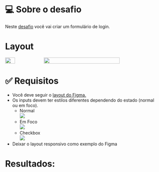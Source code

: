<h1>💻 Sobre o desafio</h1>
<p>Neste <a href="https://efficient-sloth-d85.notion.site/Desafio-Login-Form-CSS-a10caea5a183494e97eb9ce4f33536b3">desafio</a> você vai criar um formulário de login.</p>
<h1>Layout</h1>
<div style="display: flex">
<img src="https://efficient-sloth-d85.notion.site/image/https%3A%2F%2Fs3-us-west-2.amazonaws.com%2Fsecure.notion-static.com%2Fb9152861-d6a9-4eda-8a13-cc31c03eba30%2Fmobile-dark-yellow.png?table=block&id=76a96c45-5f75-4dee-8ddf-81978384630f&spaceId=08f749ff-d06d-49a8-a488-9846e081b224&width=380&userId=&cache=v2" style="width: 25%">
<img src="https://efficient-sloth-d85.notion.site/image/https%3A%2F%2Fs3-us-west-2.amazonaws.com%2Fsecure.notion-static.com%2F2d547ce1-ab56-4764-8b3f-9eb530e85e7d%2Fweb-dark-yellow.png?table=block&id=3a77fada-f0e5-4c45-93bc-de8546624d4f&spaceId=08f749ff-d06d-49a8-a488-9846e081b224&width=2000&userId=&cache=v2" style="width: 70%">
</div>
<h1>✅ Requisitos</h1>
<ul>
<li>Você deve seguir o <a href="https://www.figma.com/file/SX8XFyC5fAY09ai8Oykz0T/DD-%2F-Login-Form---CSS/duplicate">layout do Figma.</a></li>
<li>Os inputs devem ter estilos diferentes dependendo do estado (normal ou em foco).
<ul>
<li>Normal <br><img src="https://efficient-sloth-d85.notion.site/image/https%3A%2F%2Fs3-us-west-2.amazonaws.com%2Fsecure.notion-static.com%2F88ea5b9b-f27a-4207-83c9-bdb39b3a4399%2FUntitled.png?table=block&id=17bd1d7b-b0cc-473a-979e-6634f2d2b525&spaceId=08f749ff-d06d-49a8-a488-9846e081b224&width=540&userId=&cache=v2"></li>
<li>Em Foco <br> <img src="https://efficient-sloth-d85.notion.site/image/https%3A%2F%2Fs3-us-west-2.amazonaws.com%2Fsecure.notion-static.com%2Fad4f74bc-5a8f-4eb0-97d0-d3cc8f520bd5%2FUntitled.png?table=block&id=16f24a48-eaa9-4204-b179-e9cfa6ebe2f0&spaceId=08f749ff-d06d-49a8-a488-9846e081b224&width=550&userId=&cache=v2"></li>
<li>Checkbox <br><img src="https://efficient-sloth-d85.notion.site/image/https%3A%2F%2Fs3-us-west-2.amazonaws.com%2Fsecure.notion-static.com%2Fbb17420c-5053-4057-b154-ab2c5133899c%2Fcheckbox.png?table=block&id=141ecbed-bd6f-41b1-9731-ff2612b7a597&spaceId=08f749ff-d06d-49a8-a488-9846e081b224&width=340&userId=&cache=v2"></li>
</ul>
</li>
<li>Deixar o layout responsivo como exemplo do Figma</li>
</ul>
<h1>Resultados:</h1>
<!-- <a href=""></a> -->
